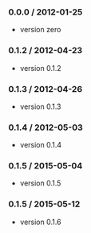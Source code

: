 ### 0.0.0 / 2012-01-25

 - version zero

### 0.1.2 / 2012-04-23

 - version 0.1.2

### 0.1.3 / 2012-04-26

 - version 0.1.3

### 0.1.4 / 2012-05-03

 - version 0.1.4

### 0.1.5 / 2015-05-04

 - version 0.1.5

 ### 0.1.5 / 2015-05-12

 - version 0.1.6